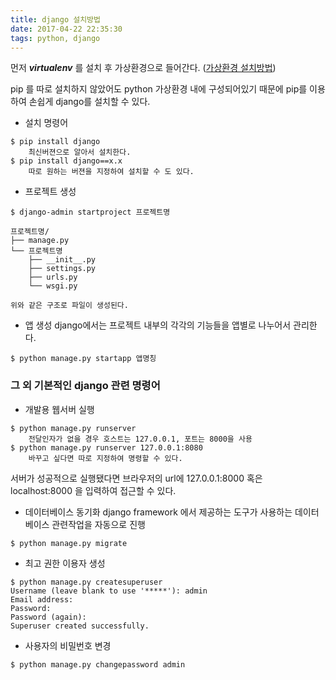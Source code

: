 ```yaml
---
title: django 설치방법
date: 2017-04-22 22:35:30
tags: python, django
---
```


먼저 __*virtualenv*__ 를 설치 후 가상환경으로 들어간다.
([가상환경 설치방법](https://aiirohituzi.github.io/2017/04/10/python-virtualenv/))

pip 를 따로 설치하지 않았어도 python 가상환경 내에 구성되어있기 때문에 pip를 이용하여 손쉽게 django를 설치할 수 있다.

* 설치 명령어
```
$ pip install django
    최신버젼으로 알아서 설치한다.
$ pip install django==x.x
    따로 원하는 버젼을 지정하여 설치할 수 도 있다.
```

* 프로젝트 생성
```
$ django-admin startproject 프로젝트명

프로젝트명/
├── manage.py
└── 프로젝트명
    ├── __init__.py
    ├── settings.py
    ├── urls.py
    └── wsgi.py

위와 같은 구조로 파일이 생성된다.
```

* 앱 생성
django에서는 프로젝트 내부의 각각의 기능들을 앱별로 나누어서 관리한다.
```
$ python manage.py startapp 앱명칭
```

### 그 외 기본적인 django 관련 명령어
* 개발용 웹서버 실행
```
$ python manage.py runserver
    전달인자가 없을 경우 호스트는 127.0.0.1, 포트는 8000을 사용
$ python manage.py runserver 127.0.0.1:8080
    바꾸고 싶다면 따로 지정하여 명령할 수 있다.
```
서버가 성공적으로 실행됐다면 브라우저의 url에 127.0.0.1:8000 혹은
localhost:8000 을 입력하여 접근할 수 있다.

* 데이터베이스 동기화
django framework 에서 제공하는 도구가 사용하는 데이터베이스 관련작업을 자동으로 진행
```
$ python manage.py migrate
```

* 최고 권한 이용자 생성
```
$ python manage.py createsuperuser
Username (leave blank to use '*****'): admin
Email address: 
Password:
Password (again):
Superuser created successfully.
```

* 사용자의 비밀번호 변경
```
$ python manage.py changepassword admin
```
